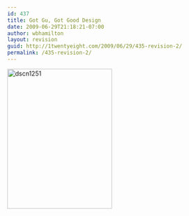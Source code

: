 ```yaml
---
id: 437
title: Got Gu, Got Good Design
date: 2009-06-29T21:18:21-07:00
author: wbhamilton
layout: revision
guid: http://1twentyeight.com/2009/06/29/435-revision-2/
permalink: /435-revision-2/
---
```

<img class="alignnone size-full wp-image-432" title="dscn1251" src="http://1twentyeight.com/wp-content/uploads/2009/06/dscn1251.jpg" alt="dscn1251" width="240" height="320" />